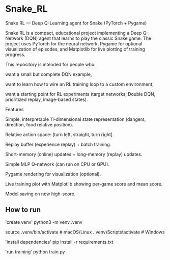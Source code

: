 # Snake_RL
Snake RL — Deep Q-Learning agent for Snake (PyTorch + Pygame)

Snake RL is a compact, educational project implementing a Deep Q-Network (DQN) agent that learns to play the classic Snake game. The project uses PyTorch for the neural network, Pygame for optional visualization of episodes, and Matplotlib for live plotting of training progress.

This repository is intended for people who:

want a small but complete DQN example,

want to learn how to wire an RL training loop to a custom environment,

want a starting point for RL experiments (target networks, Double DQN, prioritized replay, image-based states).

Features

Simple, interpretable 11-dimensional state representation (dangers, direction, food relative position).

Relative action space: [turn left, straight, turn right].

Replay buffer (experience replay) + batch training.

Short-memory (online) updates + long-memory (replay) updates.

Simple MLP Q-network (can run on CPU or GPU).

Pygame rendering for visualization (optional).

Live training plot with Matplotlib showing per-game score and mean score.

Model saving on new high-score.

## How to run
'create venv'
python3 -m venv .venv

source .venv/bin/activate    # macOS/Linux
.\.venv\Scripts\activate    # Windows

'install dependencies'
pip install -r requirements.txt

'run training'
python train.py